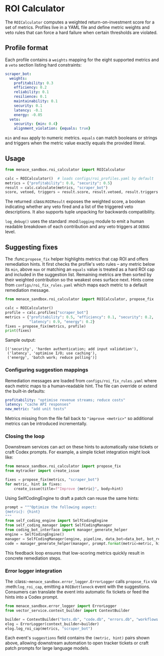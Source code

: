 # ROI Calculator

The `ROICalculator` computes a weighted return-on-investment score for a
set of metrics. Profiles live in a YAML file and define metric weights and
veto rules that can force a hard failure when certain thresholds are
violated.

## Profile format

Each profile contains a `weights` mapping for the eight supported metrics and
a `veto` section listing hard constraints:

```yaml
scraper_bot:
  weights:
    profitability: 0.3
    efficiency: 0.2
    reliability: 0.1
    resilience: 0.1
    maintainability: 0.1
    security: 0.1
    latency: -0.1
    energy: -0.05
  veto:
    security: {min: 0.4}
    alignment_violation: {equals: true}
```

`min` and `max` apply to numeric metrics. `equals` can match booleans or
strings and triggers when the metric value exactly equals the provided
literal.

## Usage

```python
from menace_sandbox.roi_calculator import ROICalculator

calc = ROICalculator()  # loads configs/roi_profiles.yaml by default
metrics = {"profitability": 0.8, "security": 0.5}
result = calc.calculate(metrics, "scraper_bot")
score, vetoed, triggers = result.score, result.vetoed, result.triggers
```
The returned :class:`ROIResult` exposes the weighted score, a boolean
indicating whether any veto fired and a list of the triggered veto descriptions.
It also supports tuple unpacking for backwards compatibility.

`log_debug()` uses the standard :mod:`logging` module to emit a human readable
breakdown of each contribution and any veto triggers at ``DEBUG`` level.

## Suggesting fixes

The :func:`propose_fix` helper highlights metrics that cap ROI and offers
remediation hints. It first checks the profile's veto rules – any metric below
its ``min``, above ``max`` or matching an ``equals`` value is treated as a hard
ROI cap and included in the suggestion list. Remaining metrics are then sorted
by their weighted contribution so the weakest ones surface next. Hints come
from ``configs/roi_fix_rules.yaml`` which maps each metric to a default
remediation message.

```python
from menace_sandbox.roi_calculator import ROICalculator, propose_fix

calc = ROICalculator()
profile = calc.profiles["scraper_bot"]
metrics = {"profitability": 0.5, "efficiency": 0.1, "security": 0.2,
           "latency": 0.9, "energy": 0.2}
fixes = propose_fix(metrics, profile)
print(fixes)
```

Sample output:

```text
[('security', 'harden authentication; add input validation'),
 ('latency', 'optimise I/O; use caching'),
 ('energy', 'batch work; reduce polling')]
```

### Configuring suggestion mappings

Remediation messages are loaded from ``configs/roi_fix_rules.yaml`` where each
metric maps to a human‑readable hint. The file can override or extend the
built‑in defaults:

```yaml
profitability: "optimise revenue streams; reduce costs"
latency: "cache API responses"
new_metric: "add unit tests"
```

Metrics missing from the file fall back to ``"improve <metric>"`` so additional
metrics can be introduced incrementally.

### Closing the loop

Downstream services can act on these hints to automatically raise tickets or
craft Codex prompts. For example, a simple ticket integration might look like:

```python
from menace_sandbox.roi_calculator import propose_fix
from mytracker import create_issue

fixes = propose_fix(metrics, "scraper_bot")
for metric, hint in fixes:
    create_issue(title=f"Improve {metric}", body=hint)
```

Using SelfCodingEngine to draft a patch can reuse the same hints:

```python
prompt = """Optimize the following aspect:
{metric}: {hint}
"""
from self_coding_engine import SelfCodingEngine
from self_coding_manager import SelfCodingManager
from coding_bot_interface import manager_generate_helper
engine = SelfCodingEngine()
manager = SelfCodingManager(engine, pipeline, data_bot=data_bot, bot_registry=registry)
code = manager_generate_helper(manager, prompt.format(metric=metric, hint=hint))
```

This feedback loop ensures that low-scoring metrics quickly result in concrete
remediation steps.

### Error logger integration

The :class:`~menace_sandbox.error_logger.ErrorLogger` calls
``propose_fix`` via :meth:`log_roi_cap`, emitting a ``ROIBottleneck`` event
with the suggestions. Consumers can translate the event into automatic fix
tickets or feed the hints into a Codex prompt.

```python
from menace_sandbox.error_logger import ErrorLogger
from vector_service.context_builder import ContextBuilder

builder = ContextBuilder("bots.db", "code.db", "errors.db", "workflows.db")
elog = ErrorLogger(context_builder=builder)
elog.log_roi_cap(metrics, "scraper_bot")
```

Each event's ``suggestions`` field contains the ``(metric, hint)`` pairs shown
above, allowing downstream automation to open tracker tickets or craft patch
prompts for large language models.
